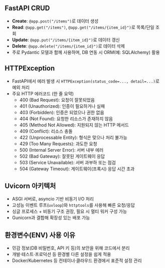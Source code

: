 ## FastAPI CRUD
- **Create**: `@app.post("/items")`로 데이터 생성  
- **Read**: `@app.get("/items")`, `@app.get("/items/{item_id}")`로 목록/단일 조회  
- **Update**: `@app.put("/items/{item_id}")`로 데이터 갱신  
- **Delete**: `@app.delete("/items/{item_id}")`로 데이터 삭제  
- 주로 Pydantic 모델과 함께 사용하며, DB 연동 시 ORM(예: SQLAlchemy) 활용

## HTTPException
- FastAPI에서 에러 발생 시 `HTTPException(status_code=..., detail=...)`로 예외 처리
- 주요 HTTP 에러코드 (한 줄 요약)
  - 400 (Bad Request): 요청이 잘못되었음
  - 401 (Unauthorized): 인증이 필요하거나 실패
  - 403 (Forbidden): 인증은 되었으나 권한 없음
  - 404 (Not Found): 요청한 리소스가 존재하지 않음
  - 405 (Method Not Allowed): 지원되지 않는 HTTP 메서드
  - 409 (Conflict): 리소스 충돌
  - 422 (Unprocessable Entity): 형식은 맞으나 처리 불가능
  - 429 (Too Many Requests): 과도한 요청
  - 500 (Internal Server Error): 서버 내부 에러
  - 502 (Bad Gateway): 잘못된 게이트웨이 응답
  - 503 (Service Unavailable): 서버 과부하 또는 점검
  - 504 (Gateway Timeout): 게이트웨이(프록시) 응답 시간 초과

## Uvicorn 아키텍처
- ASGI 서버로, asyncio 기반 비동기 I/O 처리
- 고성능 이벤트 루프(`uvloop`)와 `httptools`를 사용해 빠른 요청/응답
- 싱글 프로세스 + 비동기 구조 권장, 필요 시 멀티 워커 구성 가능
- Gunicorn과 결합해 확장성 있는 배포 가능

## 환경변수(ENV) 사용 이유
- 민감 정보(DB 비밀번호, API 키 등)의 보안을 위해 코드에서 분리
- 개발·테스트·프로덕션 등 환경별 다른 설정을 쉽게 적용
- Docker/Kubernetes 등 컨테이너·클라우드 환경에서 표준적 설정 관리

